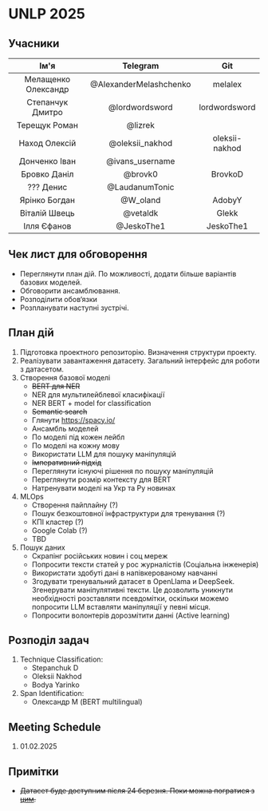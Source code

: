 # UNLP 2025

## Учасники 
| Ім'я | Telegram | Git |
| :---: | :---: | :---: |
| Мелащенко Олександр | @AlexanderMelashchenko | melalex |
| Степанчук Дмитро | @lordwordsword | lordwordsword |
| Терещук Роман | @lizrek | |
| Наход Олексій | @oleksii_nakhod | oleksii-nakhod |
| Донченко Іван | @ivans_username | |
| Бровко Даніл | @brovk0 | BrovkoD |
| ??? Денис | @LaudanumTonic | |
| Ярінко Богдан | @W_oland | AdobyY |
| Віталій Швець | @vetaldk | Glekk |
| Ілля Єфанов | @JeskoThe1 | JeskoThe1 |

## Чек лист для обговорення 

* Переглянути план дій. По можливості, додати більше варіантів базових моделей.
* Обговорити ансамблювання.
* Розподілити обов‘язки
* Розпланувати наступні зустрічі.

## План дій

1. Підготовка проектного репозиторію. Визначення структури проекту. 
1. Реалізувати завантаження датасету. Загальний інтерфейс для роботи з датасетом. 
1. Створення базової моделі
    * ~~BERT для NER~~
    * NER для мультилейблевої класифікації
    * NER BERT + model for classification
    * ~~Semantic search~~
    * Глянути https://spacy.io/
    * Ансамбль моделей
    * По моделі під кожен лейбл
    * По моделі на кожну мову
    * Використати LLM для пошуку маніпуляцій
    * ~~Імперативний підхід~~
    * Переглянути існуючі рішення по пошуку маніпуляцій
    * Переглянути розмір контексту для BERT
    * Натренувати моделі на Укр та Ру новинах
1. MLOps
    * Створення пайплайну (?)
    * Пошук безкоштовної інфраструктури для тренування (?)
    * КПІ кластер (?)
    * Google Colab (?)
    * TBD
1. Пошук даних
    * Скрапінг російських новин і соц мереж
    * Попросити тексти статей у рос журналістів (Соціальна інженерія)
    * Використати здобуті дані в напівкерованому навчанні 
    * Згодувати тренувальний датасет в OpenLlama и DeepSeek. Згенерувати маніпулятивні тексти. Це дозволить уникнути необхідності розставляти псевдомітки, оскільки можемо попросити LLM вставляти маніпуляції у певні місця.
    * Попросити волонтерів дорозмітити данні (Active learning)

## Розподіл задач

1. Technique Classification: 
    * Stepanchuk D
    * Oleksii Nakhod
    * Bodya Yarinko
1. Span Identification:
    * Олександр М (BERT multilingual)

## Meeting Schedule

1. 01.02.2025

## Примітки

* ~~Датасет буде доступним після 24 березня. Поки можна погратися з [цим](https://www.kaggle.com/datasets/debasisdotcom/name-entity-recognition-ner-dataset).~~ 